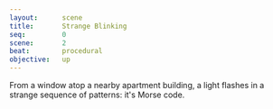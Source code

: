 ```yaml
---
layout:      scene
title:       Strange Blinking
seq:         0
scene:       2
beat:        procedural
objective:   up
---
```



From a window atop a nearby apartment building, a light flashes in a strange sequence of patterns: it's Morse code.




















